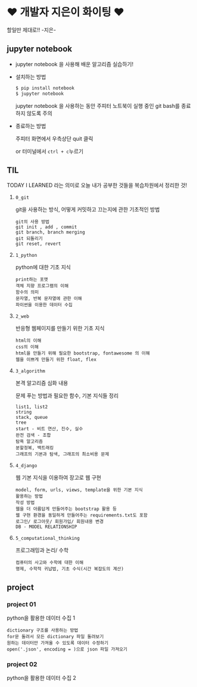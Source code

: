# ♥ 개발자 지은이 화이팅 ♥

할일만 제대로!! -지은-

## jupyter notebook

* jupyter notebook 을 사용해 배운 알고리즘 실습하기!

* 설치하는 방법

  ```bash
  $ pip install notebook
  $ jupyter notebook
  ```

  jupyter notebook 을 사용하는 동안 주피터 노트북이 실행 중인 git bash를 종료하지 않도록 주의

* 종료하는 방법

  주피터 화면에서 우측상단 quit 클릭

  or 터미널에서 `ctrl + c`누르기



## TIL

TODAY I LEARNED 라는 의미로 오늘 내가 공부한 것들을 복습차원에서 정리한 것!

1. `0_git`

   git을 사용하는 방식, 어떻게 커밋하고 끄는지에 관한 기초적인 방법

   ```
   git의 사용 방법
   git init , add , commit
   git branch, branch merging
   git 되돌리기
   git reset, revert
   ```

   

3. `1_python`

   python에 대한 기초 지식

   ```
   print하는 포맷
   객체 지향 프로그램의 이해
   함수의 의미
   문자열, 반복 문자열에 관한 이해
   파이썬을 이용한 데이터 수집
   ```

4. `2_web`

   반응형 웹페이지를 만들기 위한 기초 지식

   ```
   html의 이해
   css의 이해
   html을 만들기 위해 필요한 bootstrap, fontawesome 의 이해
   웹을 이쁘게 만들기 위한 float, flex
   ```

5. `3_algorithm`

   본격 알고리즘 심화 내용 

   문제 푸는 방법과 필요한 함수, 기본 지식들 정리

   ```
   list1, list2
   string
   stack, queue
   tree
   start - 비트 연산, 진수, 실수 
   완전 검색 - 조합
   탐욕 알고리즘
   분할정복, 백트래킹
   그래프의 기본과 탐색, 그래프의 최소비용 문제
   ```

6. `4_django`

   웹 기본 지식을 이용하여 장고로 웹 구현

   ```
   model, form, urls, views, template을 위한 기본 지식
   활용하는 방법
   작성 방법
   웹을 더 아름답게 만들어주는 bootstrap 활용 등
   웹 구현 환경을 동일하게 만들어주는 requirements.txt도 포함
   로그인/ 로그아웃/ 회원가입/ 회원내용 변경
   DB - MODEL RELATIONSHIP
   ```

7. `5_computational_thinking`

   프로그래밍과 논리/ 수학

   ```
   컴퓨터의 사고와 수학에 대한 이해
   명제, 수학적 귀납법, 기초 수식(시간 복잡도의 계산)
   ```

   

## project

### project 01

python을 활용한 데이터 수집 1

```
dictionary 구조를 사용하는 방법
for문 돌려서 모든 dictionary 파일 돌려보기
원하는 데이터만 가져올 수 있도록 데이터 수정하기
open('.json', encoding = )으로 json 파일 가져오기
```



### project 02

python을 활용한 데이터 수집 2

```
```

